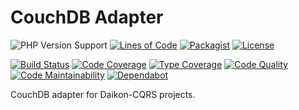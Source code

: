 # CouchDB Adapter

![PHP Version Support](https://badgen.net/packagist/php/daikon/couchdb-adapter?color=blue)
[![Lines of Code](https://badgen.net/codeclimate/loc/daikon-cqrs/couchdb-adapter)](https://codeclimate.com/github/daikon-cqrs/couchdb-adapter/code?sort=-loc)
[![Packagist](https://badgen.net/packagist/name/daikon/couchdb-adapter?color=blue)](https://packagist.org/packages/daikon/couchdb-adapter)
[![License](https://badgen.net/github/license/daikon-cqrs/couchdb-adapter)](https://github.com/daikon-cqrs/couchdb-adapter/blob/master/LICENSE)

[![Build Status](https://badgen.net/travis/daikon-cqrs/couchdb-adapter?label=build)](https://travis-ci.com/daikon-cqrs/couchdb-adapter)
[![Code Coverage](https://badgen.net/codecov/c/github/daikon-cqrs/couchdb-adapter)](https://codecov.io/gh/daikon-cqrs/couchdb-adapter)
[![Type Coverage](https://shepherd.dev/github/daikon-cqrs/couchdb-adapter/coverage.svg)](https://shepherd.dev/github/daikon-cqrs/couchdb-adapter)
[![Code Quality](https://img.shields.io/scrutinizer/quality/g/daikon-cqrs/couchdb-adapter/master)](https://scrutinizer-ci.com/g/daikon-cqrs/couchdb-adapter/?branch=master)
[![Code Maintainability](https://badgen.net/codeclimate/maintainability/daikon-cqrs/couchdb-adapter)](https://codeclimate.com/github/daikon-cqrs/couchdb-adapter)
[![Dependabot](https://badgen.net/github/dependabot/daikon-cqrs/couchdb-adapter)](https://github.com/daikon-cqrs/couchdb-adapter/network/updates)

CouchDB adapter for Daikon-CQRS projects.
